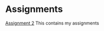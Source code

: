 # Assignments
[Assignment 2](https://github.com/Rstuiver97/Assignments/blob/master/Assignment_week_2.ipynb)
This contains my assignments
